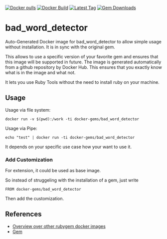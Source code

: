 [![Docker pulls](https://img.shields.io/docker/pulls/rubygem/bad_word_detector.svg)](https://hub.docker.com/r/rubygem/bad_word_detector/)
[![Docker Build](https://img.shields.io/docker/automated/rubygem/bad_word_detector.svg)](https://hub.docker.com/r/rubygem/bad_word_detector/)
[![Latest Tag](https://img.shields.io/github/tag/docker-rubygem/bad_word_detector.svg)](https://hub.docker.com/r/rubygem/bad_word_detector/)
[![Gem Downloads](https://img.shields.io/gem/dt/bad_word_detector.svg)](https://rubygems.org/gems/bad_word_detector/)
# bad_word_detector

Auto-Generated Docker image for bad_word_detector to allow simple usage without installation.
It is in sync with the original gem.

This allows to use a specific version of your favorite gem and ensures that this image will be supported in future.
The image is generated automatically from a github repository by Docker Hub.
This ensures that you exactly know what is in the image and what not.

It lets you use Ruby Tools without the need to install ruby on your machine.

## Usage

Usage via file system:

`docker run -v $(pwd):/work -ti docker-gems/bad_word_detector`

Usage via Pipe:

`echo "test" | docker run -ti docker-gems/bad_word_detector`

It depends on your specific use case how your want to use it.

### Add Customization

For extension, it could be used as base image.

So instead of struggeling with the installation of a gem, just write

`FROM docker-gems/bad_word_detector`

Then add the customization.

## References

 - [Overview over other rubygem docker images](https://github.com/thinkbot/docker-rubygem)
 - [Gem](https://rubygems.org/gems/bad_word_detector/)
